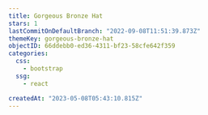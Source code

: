 ```yaml
---
title: Gorgeous Bronze Hat
stars: 1
lastCommitOnDefaultBranch: "2022-09-08T11:51:39.873Z"
themeKey: gorgeous-bronze-hat
objectID: 66ddebb0-ed36-4311-bf23-58cfe642f359
categories:
  css:
    - bootstrap
  ssg:
    - react

createdAt: "2023-05-08T05:43:10.815Z"
---
```

